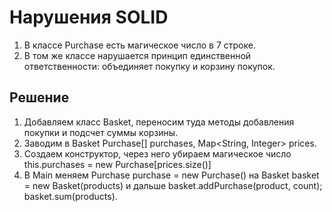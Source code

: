 # Нарушения SOLID
1. В классе Purchase есть магическое число в 7 строке.
2. В том же классе нарушается принцип единственной ответственности: объединяет покупку и корзину покупок.
## Решение
1. Добавляем класс Basket, переносим туда методы добавления покупки и подсчет суммы корзины.
2. Заводим в Basket Purchase[] purchases, Map<String, Integer> prices. 
3. Создаем конструктор, через него убираем магическое число this.purchases = new Purchase[prices.size()]
4. В Main меняем Purchase purchase = new Purchase() на  Basket basket = new Basket(products) и дальше  basket.addPurchase(product, count); basket.sum(products).